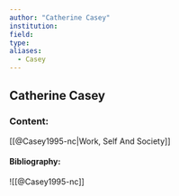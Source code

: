 ```yaml
---
author: "Catherine Casey"
institution:
field:
type:
aliases:
  - Casey
---
```


## Catherine Casey

### Content:
[[@Casey1995-nc|Work, Self And Society]]

#### Bibliography:

![[@Casey1995-nc]]